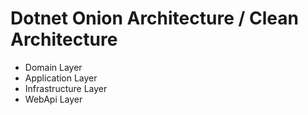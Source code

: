 # Dotnet Onion Architecture / Clean Architecture

- Domain Layer
- Application Layer
- Infrastructure Layer
- WebApi Layer